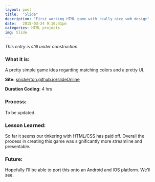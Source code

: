 ```yaml
---
layout: post
title:  "Slide"
description: "First working HTML game with really nice web design"
date:   2015-03-24 9:16:41pm
categories: HTML projects
img: Slide
---
```


<i>This entry is still under construction.</i>

<h3><b>What it is:</b></h3>
A pretty simple game idea regarding matching colors and a pretty UI.

<b>Site:</b> [snickerton.github.io/slideOnline][site]

<b>Duration Coding:</b> 4 hrs

<h3><b>Process: </b></h3>
To be updated.

<h3><b>Lesson Learned:</b></h3>
So far it seems our tinkering with HTML/CSS has paid off. Overall the process in creating this game was significantly more streamline and presentable.

<h3><b>Future:</b></h3>
Hopefully I'll be able to port this onto an Android and IOS platform. We'll see.

[site]:    http://snickerton.github.io/slideOnline/
